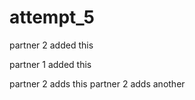# attempt_5

partner 2 added this

partner 1 added this



partner 2 adds this 
partner 2 adds another
